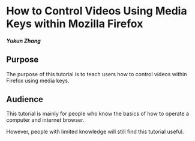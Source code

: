 # How to Control Videos Using Media Keys within Mozilla Firefox
##### Yukun Zhang
## Purpose
The purpose of this tutorial is to teach users how to control videos within Firefox using media keys.
## Audience
This tutorial is mainly for people who know the basics of how to operate a computer and internet browser. 

However, people with limited knowledge will still find this tutorial useful. 

